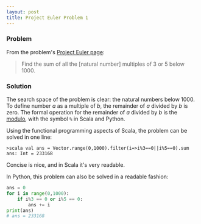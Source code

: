 ```yaml
---
layout: post
title: Project Euler Problem 1  
---
```

### Problem 
From the problem's [Project Euler page](https://projecteuler.net/problem=1):
> Find the sum of all the [natural number] multiples of 3 or 5 below 1000.

### Solution
The search space of the problem is clear: the natural numbers below 1000. To define 
number *a* as a multiple of *b*, the remainder of *a* divided by *b* is zero. The formal operation
for the remainder of *a* divided by *b* is the [modulo](https://en.wikipedia.org/wiki/Modulo_operation), 
with the symbol ```%``` in Scala and Python.  

Using the functional programming aspects of Scala, the problem can be solved in one line:
``` 
>scala val ans = Vector.range(0,1000).filter(i=>i%3==0||i%5==0).sum 
ans: Int = 233168
``` 
Concise is nice, and in Scala it's very readable. 

In Python, this problem can also be solved in a readable fashion: 
```python
ans = 0 
for i in range(0,1000):
    if i%3 == 0 or i%5 == 0:
        ans += i
print(ans)
# ans = 233168
``` 

